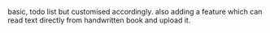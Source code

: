 basic, todo list but customised accordingly.
also adding a feature which can read text directly from handwritten book and upload it.

